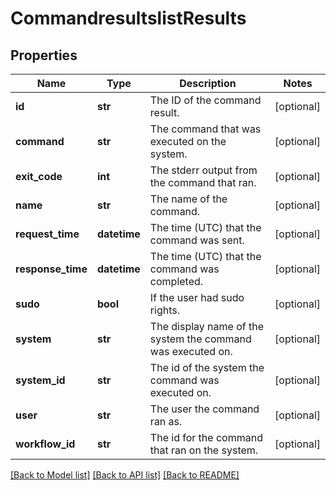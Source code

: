 # CommandresultslistResults

## Properties
Name | Type | Description | Notes
------------ | ------------- | ------------- | -------------
**id** | **str** | The ID of the command result. | [optional] 
**command** | **str** | The command that was executed on the system. | [optional] 
**exit_code** | **int** | The stderr output from the command that ran. | [optional] 
**name** | **str** | The name of the command. | [optional] 
**request_time** | **datetime** | The time (UTC) that the command was sent. | [optional] 
**response_time** | **datetime** | The time (UTC) that the command was completed. | [optional] 
**sudo** | **bool** | If the user had sudo rights. | [optional] 
**system** | **str** | The display name of the system the command was executed on. | [optional] 
**system_id** | **str** | The id of the system the command was executed on. | [optional] 
**user** | **str** | The user the command ran as. | [optional] 
**workflow_id** | **str** | The id for the command that ran on the system. | [optional] 

[[Back to Model list]](../README.md#documentation-for-models) [[Back to API list]](../README.md#documentation-for-api-endpoints) [[Back to README]](../README.md)

